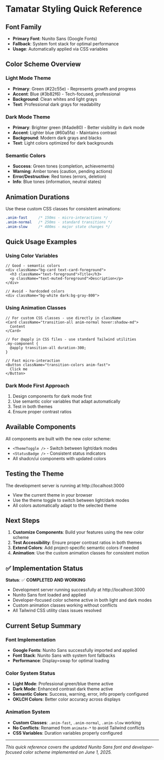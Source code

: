 # Tamatar Styling Quick Reference

## Font Family
- **Primary Font**: Nunito Sans (Google Fonts)
- **Fallback**: System font stack for optimal performance
- **Usage**: Automatically applied via CSS variables

## Color Scheme Overview

### Light Mode Theme
- **Primary**: Green (#22c55e) - Represents growth and progress
- **Accent**: Blue (#3b82f6) - Tech-focused, professional
- **Background**: Clean whites and light grays
- **Text**: Professional dark grays for readability

### Dark Mode Theme  
- **Primary**: Brighter green (#4ade80) - Better visibility in dark mode
- **Accent**: Lighter blue (#60a5fa) - Maintains contrast
- **Background**: Modern dark grays and blacks
- **Text**: Light colors optimized for dark backgrounds

### Semantic Colors
- **Success**: Green tones (completion, achievements)
- **Warning**: Amber tones (caution, pending actions)
- **Error/Destructive**: Red tones (errors, deletion)
- **Info**: Blue tones (information, neutral states)

## Animation Durations

Use these custom CSS classes for consistent animations:

```css
.anim-fast     /* 150ms - micro-interactions */
.anim-normal   /* 250ms - standard transitions */
.anim-slow     /* 400ms - major state changes */
```

## Quick Usage Examples

### Using Color Variables
```tsx
// Good - semantic colors
<div className="bg-card text-card-foreground">
  <h3 className="text-foreground">Title</h3>
  <p className="text-muted-foreground">Description</p>
</div>

// Avoid - hardcoded colors
<div className="bg-white dark:bg-gray-800">
```

### Using Animation Classes
```tsx
// For custom CSS classes - use directly in className
<Card className="transition-all anim-normal hover:shadow-md">
  Content
</Card>

// For @apply in CSS files - use standard Tailwind utilities
.my-component {
  @apply transition-all duration-300;
}

// Fast micro-interaction
<Button className="transition-colors anim-fast">
  Click me
</Button>
```

### Dark Mode First Approach
1. Design components for dark mode first
2. Use semantic color variables that adapt automatically
3. Test in both themes
4. Ensure proper contrast ratios

## Available Components

All components are built with the new color scheme:
- `<ThemeToggle />` - Switch between light/dark modes
- `<StatusBadge />` - Consistent status indicators
- All shadcn/ui components with updated colors

## Testing the Theme

The development server is running at http://localhost:3000
- View the current theme in your browser
- Use the theme toggle to switch between light/dark modes
- All colors automatically adapt to the selected theme

## Next Steps

1. **Customize Components**: Build your features using the new color scheme
2. **Test Accessibility**: Ensure proper contrast ratios in both themes
3. **Extend Colors**: Add project-specific semantic colors if needed
4. **Animation**: Use the custom animation classes for consistent motion

## ✅ Implementation Status

**Status**: ✅ **COMPLETED AND WORKING**

- Development server running successfully at http://localhost:3000
- Nunito Sans font loaded and applied
- Developer-focused color scheme active in both light and dark modes
- Custom animation classes working without conflicts
- All Tailwind CSS utility class issues resolved

## Current Setup Summary

### Font Implementation
- **Google Fonts**: Nunito Sans successfully imported and applied
- **Font Stack**: Nunito Sans with system font fallbacks
- **Performance**: Display=swap for optimal loading

### Color System Status  
- **Light Mode**: Professional green/blue theme active
- **Dark Mode**: Enhanced contrast dark theme active
- **Semantic Colors**: Success, warning, error, info properly configured
- **OKLCH Colors**: Better color accuracy across displays

### Animation System
- **Custom Classes**: `.anim-fast`, `.anim-normal`, `.anim-slow` working
- **No Conflicts**: Renamed from `animate-*` to avoid Tailwind conflicts
- **CSS Variables**: Duration variables properly configured

---

*This quick reference covers the updated Nunito Sans font and developer-focused color scheme implemented on June 1, 2025.*
